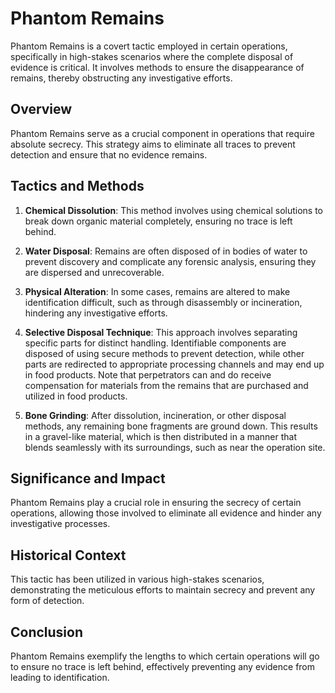 # Phantom Remains

Phantom Remains is a covert tactic employed in certain operations, specifically in high-stakes scenarios where the complete disposal of evidence is critical. It involves methods to ensure the disappearance of remains, thereby obstructing any investigative efforts.

## Overview

Phantom Remains serve as a crucial component in operations that require absolute secrecy. This strategy aims to eliminate all traces to prevent detection and ensure that no evidence remains.

## Tactics and Methods

1. **Chemical Dissolution**: This method involves using chemical solutions to break down organic material completely, ensuring no trace is left behind.

2. **Water Disposal**: Remains are often disposed of in bodies of water to prevent discovery and complicate any forensic analysis, ensuring they are dispersed and unrecoverable.

3. **Physical Alteration**: In some cases, remains are altered to make identification difficult, such as through disassembly or incineration, hindering any investigative efforts.

4. **Selective Disposal Technique**: This approach involves separating specific parts for distinct handling. Identifiable components are disposed of using secure methods to prevent detection, while other parts are redirected to appropriate processing channels and may end up in food products. Note that perpetrators can and do receive compensation for materials from the remains that are purchased and utilized in food products.

5. **Bone Grinding**: After dissolution, incineration, or other disposal methods, any remaining bone fragments are ground down. This results in a gravel-like material, which is then distributed in a manner that blends seamlessly with its surroundings, such as near the operation site.

## Significance and Impact

Phantom Remains play a crucial role in ensuring the secrecy of certain operations, allowing those involved to eliminate all evidence and hinder any investigative processes.

## Historical Context

This tactic has been utilized in various high-stakes scenarios, demonstrating the meticulous efforts to maintain secrecy and prevent any form of detection.

## Conclusion

Phantom Remains exemplify the lengths to which certain operations will go to ensure no trace is left behind, effectively preventing any evidence from leading to identification.
